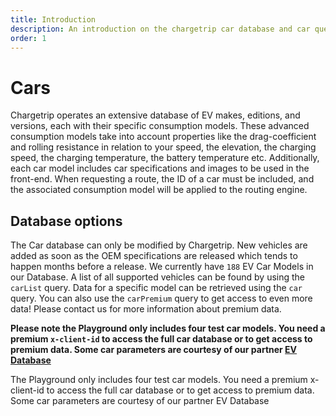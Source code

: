 ```yaml
---
title: Introduction
description: An introduction on the chargetrip car database and car queries
order: 1
---
```


# Cars

Chargetrip operates an extensive database of EV makes, editions, and versions, each with their specific consumption models. These advanced consumption models take into account properties like the drag-coefficient and rolling resistance in relation to your speed, the elevation, the charging speed, the charging temperature, the battery temperature etc. Additionally, each car model includes car specifications and images to be used in the front-end. When requesting a route, the ID of a car must be included, and the associated consumption model will be applied to the routing engine.

## Database options
The Car database can only be modified by Chargetrip. New vehicles are added as soon as the OEM specifications are released which tends to happen months before a release. We currently have `188` EV Car Models in our Database. A list of all supported vehicles can be found by using the `carList` query. Data for a specific model can be retrieved using the `car` query. You can also use the `carPremium` query to get access to even more data! Please <cta action='smallchat'>contact us</cta> for more information about premium data. 

**Please note the Playground only includes four test car models. You need a premium `x-client-id` to access the full car database or to get access to premium data. Some car parameters are courtesy of our partner [EV Database](https://ev-database.org/)** 

<note>

The Playground only includes four test car models. You need a premium x-client-id to access the full car database or to get access to premium data. Some car parameters are courtesy of our partner EV Database

</note>
<examples title="Clone an example">
    <!-- Cars -->
    <example 
        href="https://chargetrip.github.io/examples/car/" 
        img="cars-example.png" 
        title="Query cars" 
        description="Quickly fetch a list of cars with additional data." 
        category="Cars">
    </example>
    <example 
        href="https://chargetrip.github.io/examples/state-of-charge/" 
        img="state-of-charge-example.png" 
        title="State of Charge" 
        description="Mutate the state of charge and reroute the journey" 
        category="Cars">
    </example>
</examples>
